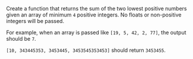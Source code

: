 Create a function that returns the sum of the two lowest positive numbers given an array of minimum ``4`` positive integers. No floats or non-positive integers will be passed.

For example, when an array is passed like ``[19, 5, 42, 2, 77]``, the output should be ``7``.

``[10, 343445353, 3453445, 3453545353453]`` should return ``3453455``.